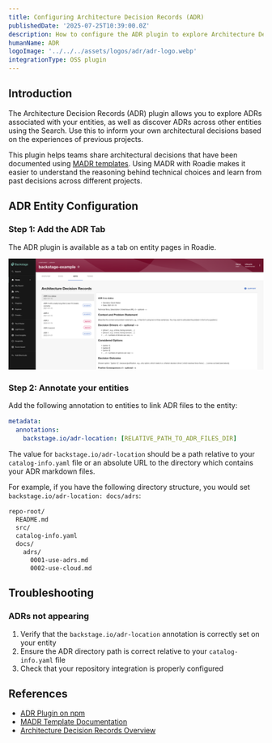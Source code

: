 ```yaml
---
title: Configuring Architecture Decision Records (ADR)
publishedDate: '2025-07-25T10:39:00.0Z'
description: How to configure the ADR plugin to explore Architecture Decision Records in Roadie.
humanName: ADR
logoImage: '../../../assets/logos/adr/adr-logo.webp'
integrationType: OSS plugin
---
```


## Introduction

The Architecture Decision Records (ADR) plugin allows you to explore ADRs associated with your entities, as well as discover ADRs across other entities using the Search. Use this to inform your own architectural decisions based on the experiences of previous projects.

This plugin helps teams share architectural decisions that have been documented using [MADR templates](https://adr.github.io/madr/). Using MADR with Roadie makes it easier to understand the reasoning behind technical choices and learn from past decisions across different projects.

## ADR Entity Configuration

### Step 1: Add the ADR Tab

The ADR plugin is available as a tab on entity pages in Roadie. 

![adr-tab.png](adr-tab.png)


### Step 2: Annotate your entities

Add the following annotation to entities to link ADR files to the entity:

```yaml
metadata:
  annotations:
    backstage.io/adr-location: [RELATIVE_PATH_TO_ADR_FILES_DIR]
```

The value for `backstage.io/adr-location` should be a path relative to your `catalog-info.yaml` file or an absolute URL to the directory which contains your ADR markdown files.

For example, if you have the following directory structure, you would set `backstage.io/adr-location: docs/adrs`:

```
repo-root/
  README.md
  src/
  catalog-info.yaml
  docs/
    adrs/
      0001-use-adrs.md
      0002-use-cloud.md
```

## Troubleshooting

### ADRs not appearing

1. Verify that the `backstage.io/adr-location` annotation is correctly set on your entity
2. Ensure the ADR directory path is correct relative to your `catalog-info.yaml` file
3. Check that your repository integration is properly configured


## References

- [ADR Plugin on npm](https://www.npmjs.com/package/@backstage-community/plugin-adr)
- [MADR Template Documentation](https://github.com/adr/madr)
- [Architecture Decision Records Overview](https://adr.github.io/)
